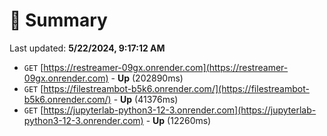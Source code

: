 # 📖 Summary
Last updated: **5/22/2024, 9:17:12 AM**

- `GET` [https://restreamer-09gx.onrender.com](https://restreamer-09gx.onrender.com) - **Up** (202890ms)
- `GET` [https://filestreambot-b5k6.onrender.com/](https://filestreambot-b5k6.onrender.com/) - **Up** (41376ms)
- `GET` [https://jupyterlab-python3-12-3.onrender.com](https://jupyterlab-python3-12-3.onrender.com) - **Up** (12260ms)

